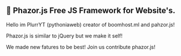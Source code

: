 ## 💖 Phazor.js Free JS Framework for Website's.
Hello im PlurrYT (pythoniaweb) creator of boomhost.ml and pahzor.js!

Phazor.js is similar to jQuery but we make it self!

We made new fatures to be best!
Join us contribute phazor.js!
